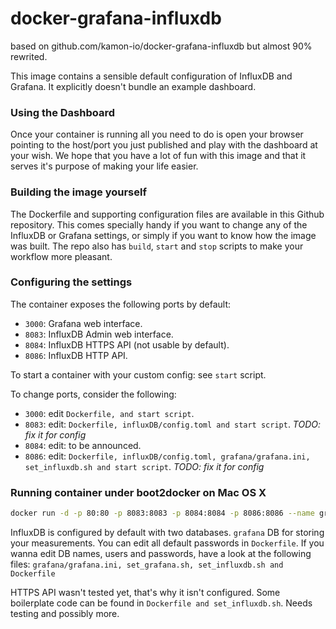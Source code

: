 docker-grafana-influxdb
=======================

based on github.com/kamon-io/docker-grafana-influxdb but almost 90% rewrited.

This image contains a sensible default configuration of InfluxDB and Grafana. It explicitly doesn't bundle an example dashboard.

### Using the Dashboard ###

Once your container is running all you need to do is open your browser pointing to the host/port you just published and play with the dashboard at your wish. We hope that you have a lot of fun with this image and that it serves it's purpose of making your life easier.

### Building the image yourself ###

The Dockerfile and supporting configuration files are available in this Github repository. This comes specially handy if you want to change any of the InfluxDB or Grafana settings, or simply if you want to know how the image was built.
The repo also has `build`, `start` and `stop` scripts to make your workflow more pleasant.

### Configuring the settings  ###

The container exposes the following ports by default:

- `3000`: Grafana web interface.
- `8083`: InfluxDB Admin web interface.
- `8084`: InfluxDB HTTPS API (not usable by default).
- `8086`: InfluxDB HTTP API.

To start a container with your custom config: see `start` script.

To change ports, consider the following:

- `3000`: edit  `Dockerfile, and start script`.
- `8083`: edit: `Dockerfile, influxDB/config.toml and start script`. _TODO: fix it for config_
- `8084`: edit: to be announced.
- `8086`: edit: `Dockerfile, influxDB/config.toml, grafana/grafana.ini, set_influxdb.sh and start script`. _TODO: fix it for config_

### Running container under boot2docker on Mac OS X ###
```bash
docker run -d -p 80:80 -p 8083:8083 -p 8084:8084 -p 8086:8086 --name grafana-influxdb_con grafana_influxdb
```

InfluxDB is configured by default with two databases. `grafana` DB for storing your measurements. You can edit all default passwords in `Dockerfile`. If you wanna edit DB names, users and passwords, have a look at the following files: `grafana/grafana.ini, set_grafana.sh, set_influxdb.sh and Dockerfile`

HTTPS API wasn't tested yet, that's why it isn't configured. Some boilerplate code can be found in `Dockerfile and set_influxdb.sh`. Needs testing and possibly more.
